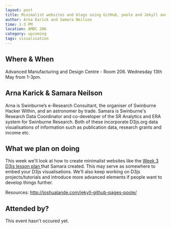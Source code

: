 ```yaml
---
layout: post
title: Minimalist websites and blogs using GitHub, poole and Jekyll and more D3js
author: Arna Karick and Samara Neilson
time: 1-3 PM
location: AMDC 206
category: upcoming
tags: visualisation
---
```


## Where & When

Advanced Manufacturing and Design Centre - Room 206. Wednesday 13th May from 1-3pm.

## Arna Karick & Samara Neilson

Arna is Swinburne’s e-Research Consultant, the organiser of Swinburne Hacker Within, and an astronomer by trade. Samara is Swinburne's Research Data Coordinator and co-developer of the SR Analytics and ERA system for Swinburne Research. Both of these incorporate D3js.org data visualisations of information such as publication data, research grants and income etc.

## What we plan on doing 

This week we'll look at how to create minimalist websites like the <a href="http://evilangelpixie.github.io/d3js/">Week 3 D3js lesson plan </a> that Samara created. This may serve as somewhere to embed your D3js visualisations. We'll also keep working on D3js projects/tutorials and introduce more advanced elements if people want to develop things further.


Resources: <a href="http://joshualande.com/jekyll-github-pages-poole/">http://joshualande.com/jekyll-github-pages-poole/</a>

## Attended by?

This event hasn't occured yet.

